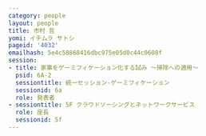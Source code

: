 ```yaml
---
category: people
layout: people
title: 市村 哲
yomi: イチムラ サトシ
pageid: '4032'
emailhash: 5e4c58868416dbc975e05d0c44c0608f
session:
- title: 家事をゲーミフィケーション化する試み ～掃除への適用～
  psid: 6A-2
  sessiontitle: 統一セッション-ゲーミフィケーション
  sessionid: 6a
  role: 発表者
- sessiontitle: 5F クラウドソーシングとネットワークサービス
  role: 座長
  sessionid: 5f
---
```

